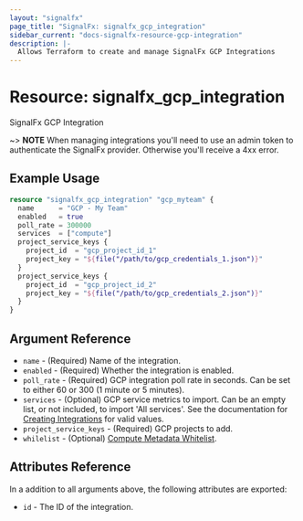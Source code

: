 ```yaml
---
layout: "signalfx"
page_title: "SignalFx: signalfx_gcp_integration"
sidebar_current: "docs-signalfx-resource-gcp-integration"
description: |-
  Allows Terraform to create and manage SignalFx GCP Integrations
---
```


# Resource: signalfx_gcp_integration

SignalFx GCP Integration

~> **NOTE** When managing integrations you'll need to use an admin token to authenticate the SignalFx provider. Otherwise you'll receive a 4xx error.

## Example Usage

```tf
resource "signalfx_gcp_integration" "gcp_myteam" {
  name      = "GCP - My Team"
  enabled   = true
  poll_rate = 300000
  services  = ["compute"]
  project_service_keys {
    project_id  = "gcp_project_id_1"
    project_key = "${file("/path/to/gcp_credentials_1.json")}"
  }
  project_service_keys {
    project_id  = "gcp_project_id_2"
    project_key = "${file("/path/to/gcp_credentials_2.json")}"
  }
}
```

## Argument Reference

* `name` - (Required) Name of the integration.
* `enabled` - (Required) Whether the integration is enabled.
* `poll_rate` - (Required) GCP integration poll rate in seconds. Can be set to either 60 or 300 (1 minute or 5 minutes).
* `services` - (Optional) GCP service metrics to import. Can be an empty list, or not included, to import 'All services'. See the documentation for [Creating Integrations](https://developers.signalfx.com/integrations_reference.html#operation/Create%20Integration) for valid values.
* `project_service_keys` - (Required) GCP projects to add.
* `whilelist` - (Optional) [Compute Metadata Whitelist](https://docs.signalfx.com/en/latest/integrations/google-cloud-platform.html#compute-engine-instance).

## Attributes Reference

In a addition to all arguments above, the following attributes are exported:

* `id` - The ID of the integration.
